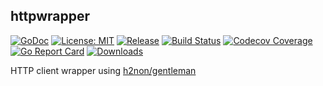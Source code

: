 httpwrapper
----

[![GoDoc][1]][2] [![License: MIT][3]][4] [![Release][5]][6] [![Build Status][7]][8] [![Codecov Coverage][11]][12] [![Go Report Card][13]][14] [![Downloads][15]][16]

[1]: https://godoc.org/github.com/evalphobia/httpwrapper?status.svg
[2]: https://godoc.org/github.com/evalphobia/httpwrapper
[3]: https://img.shields.io/badge/License-MIT-blue.svg
[4]: LICENSE.md
[5]: https://img.shields.io/github/release/evalphobia/httpwrapper.svg
[6]: https://github.com/evalphobia/httpwrapper/releases/latest
[7]: https://travis-ci.org/evalphobia/httpwrapper.svg?branch=master
[8]: https://travis-ci.org/evalphobia/httpwrapper
[9]: https://coveralls.io/repos/evalphobia/httpwrapper/badge.svg?branch=master&service=github
[10]: https://coveralls.io/github/evalphobia/httpwrapper?branch=master
[11]: https://codecov.io/github/evalphobia/httpwrapper/coverage.svg?branch=master
[12]: https://codecov.io/github/evalphobia/httpwrapper?branch=master
[13]: https://goreportcard.com/badge/github.com/evalphobia/httpwrapper
[14]: https://goreportcard.com/report/github.com/evalphobia/httpwrapper
[15]: https://img.shields.io/github/downloads/evalphobia/httpwrapper/total.svg?maxAge=1800
[16]: https://github.com/evalphobia/httpwrapper/releases
[17]: https://img.shields.io/github/stars/evalphobia/httpwrapper.svg
[18]: https://github.com/evalphobia/httpwrapper/stargazers

HTTP client wrapper using [h2non/gentleman](https://github.com/h2non/gentleman)
